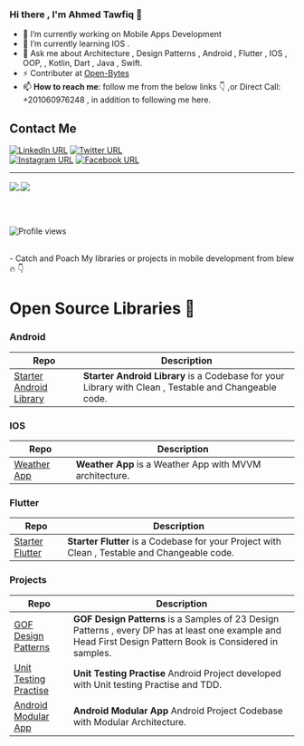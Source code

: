 ### Hi there , I'm Ahmed Tawfiq 👋

- 🔭 I’m currently working on Mobile Apps Development
- 🌱 I’m currently learning IOS .
- 💬 Ask me about Architecture , Design Patterns , Android , Flutter , IOS , OOP, , Kotlin, Dart , Java , Swift. 
- ⚡ Contributer at  [Open-Bytes](https://github.com/Open-Bytes) 
- 📫 **How to reach me**: follow me from the below links :point_down: ,or Direct Call: +201060976248 , in addition to following me here.

## Contact Me

[![LinkedIn URL](https://img.shields.io/static/v1?color=green&label=linkedin&logo=linkedin&logoColor=blue&style=for-the-badge&message=Connect)](https://www.linkedin.com/in/ahmed-tawfiiq/)
[![Twitter URL](https://img.shields.io/static/v1?color=green&label=Twitter%20&logo=twitter&logoColor=9cf&style=for-the-badge&message=Follow)](https://twitter.com/AhmTawfiiq)
<br />
[![Instagram URL](https://img.shields.io/static/v1?color=green&label=Instagram&logo=Instagram&logoColor=red&style=for-the-badge&message=Connect)](https://www.instagram.com/ahmed_a.tawfiq/)
[![Facebook URL](https://img.shields.io/static/v1?color=green&label=Facebook&logo=Facebook&logoColor=blue&style=for-the-badge&message=Connect)](https://www.facebook.com/profile.php?id=100003771540586)



<!-- /https://github.com/anuraghazra/github-readme-stats#themes -->
<hr/>
<a href="https://github.com/AhmedTawfiqM">
  <img align="center" src="https://github-readme-stats.vercel.app/api?username=AhmedTawfiqM&count_private=true&show_icons=true&theme=gruvbox&hide_border=false" />
</a>
<!-- <br /> -->
<a href="https://github.com/AhmedTawfiqM">
  <img align="center" src="https://github-readme-stats.vercel.app/api/top-langs/?username=AhmedTawfiqM&layout=compact&theme=synthwave&hide_border=false" />
</a>

<br /> <br /> 

![Profile views](https://komarev.com/ghpvc/?username=AhmedTawfiqM&color=blue)

<br /> 
 - Catch and Poach My libraries or projects in mobile development from blew 🔥 👇

# Open Source Libraries 🔔

### Android

|       **Repo**                                                                   |                     **Description**                                                                             |
| ------------------------- | -----------------------------------------------------------------------------------------------------------------------------------------------------------------------|
|   [Starter Android Library](https://github.com/AhmedTawfiqM/Starter-Android-Library)   |  **Starter Android Library** is a Codebase for your Library with Clean , Testable and Changeable code.    

### IOS 

|       **Repo**                                                                   |                     **Description**                                                                             |
| ------------------------- | -----------------------------------------------------------------------------------------------------------------------------------------------------------------------|
|   [Weather App](https://github.com/AhmedTawfiqM/WeatherApp-IOS)   |  **Weather App** is a Weather App with MVVM architecture.    

### Flutter

|       **Repo**                                                                   |                     **Description**                                                                             |
| ------------------------- | -----------------------------------------------------------------------------------------------------------------------------------------------------------------------|
|   [Starter Flutter](https://github.com/AhmedTawfiqM/Starter-Flutter)   |  **Starter Flutter** is a Codebase for your Project with Clean , Testable and Changeable code.                                 |


### Projects

|       **Repo**                                                                   |                     **Description**                                                                             |
| ------------------------- | -----------------------------------------------------------------------------------------------------------------------------------------------------------------------|
|   [GOF Design Patterns](https://github.com/AhmedTawfiqM/GOF-Design-Pattern)   |  **GOF Design Patterns** is a Samples of 23 Design Patterns , every DP has at least one example and Head First Design Pattern Book is Considered in samples.                                 |
|   [Unit Testing Practise](https://github.com/AhmedTawfiqM/UnitTestingPractice)   |  **Unit Testing Practise** Android Project developed with Unit testing Practise and TDD.                                 |
|   [Android Modular App](https://github.com/AhmedTawfiqM/Modular_App)   |  **Android Modular App** Android Project Codebase with Modular Architecture.                                 |



<!--
**AhmedTawfiqM/AhmedTawfiqM** is a ✨ _special_ ✨ repository because its `README.md` (this file) appears on your GitHub profile.

Here are some ideas to get you started:

- 🔭 I’m currently working on ...
- 🌱 I’m currently learning ...
- 👯 I’m looking to collaborate on ...
- 🤔 I’m looking for help with ...
- 💬 Ask me about ...
- 📫 How to reach me: ...
- 😄 Pronouns: ...
- ⚡ Fun fact: ...
-->
